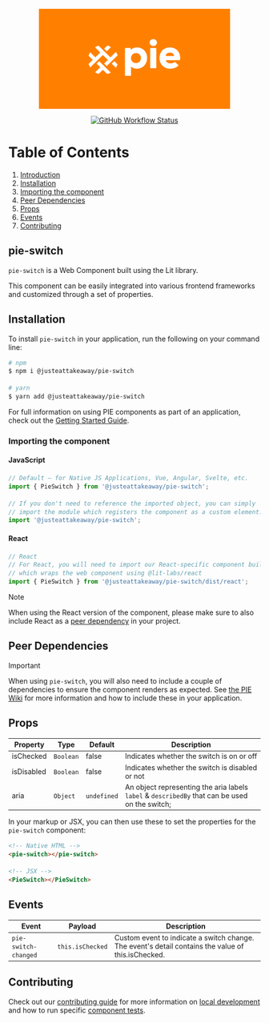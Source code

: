 <p align="center">
  <img align="center" src="../../../readme_image.png" height="200" alt="">
</p>

<p align="center">
  <a href="https://www.npmjs.com/@justeattakeaway/pie-switch">
    <img alt="GitHub Workflow Status" src="https://img.shields.io/npm/v/@justeattakeaway/pie-switch.svg">
  </a>
</p>

# Table of Contents

1. [Introduction](#pie-switch)
2. [Installation](#installation)
3. [Importing the component](#importing-the-component)
4. [Peer Dependencies](#peer-dependencies)
5. [Props](#props)
6. [Events](#Events)
7. [Contributing](#contributing)

## pie-switch

`pie-switch` is a Web Component built using the Lit library.

This component can be easily integrated into various frontend frameworks and customized through a set of properties.


## Installation

To install `pie-switch` in your application, run the following on your command line:

```bash
# npm
$ npm i @justeattakeaway/pie-switch

# yarn
$ yarn add @justeattakeaway/pie-switch
```

For full information on using PIE components as part of an application, check out the [Getting Started Guide](https://github.com/justeattakeaway/pie/wiki/Getting-started-with-PIE-Web-Components).


### Importing the component

#### JavaScript
```js
// Default – for Native JS Applications, Vue, Angular, Svelte, etc.
import { PieSwitch } from '@justeattakeaway/pie-switch';

// If you don't need to reference the imported object, you can simply
// import the module which registers the component as a custom element.
import '@justeattakeaway/pie-switch';
```

#### React
```js
// React
// For React, you will need to import our React-specific component build
// which wraps the web component using @lit-labs/react
import { PieSwitch } from '@justeattakeaway/pie-switch/dist/react';
```

> [!NOTE]
> When using the React version of the component, please make sure to also
> include React as a [peer dependency](#peer-dependencies) in your project.


## Peer Dependencies

> [!IMPORTANT]
> When using `pie-switch`, you will also need to include a couple of dependencies to ensure the component renders as expected. See [the PIE Wiki](https://github.com/justeattakeaway/pie/wiki/Getting-started-with-PIE-Web-Components#expected-dependencies) for more information and how to include these in your application.


## Props

| Property | Type | Default | Description |
|---|---|---|---|
| isChecked | `Boolean` | false | Indicates whether the switch is on or off |
| isDisabled | `Boolean` | false | Indicates whether the switch is disabled or not |
| aria  | `Object`  | `undefined`  | An object representing the aria labels `label` & `describedBy` that can be used on the switch;

In your markup or JSX, you can then use these to set the properties for the `pie-switch` component:

```html
<!-- Native HTML -->
<pie-switch></pie-switch>

<!-- JSX -->
<PieSwitch></PieSwitch>
```

## Events

| Event | Payload | Description |
| ----- |-----| ----- |
| `pie-switch-changed` | `this.isChecked` | Custom event to indicate a switch change. The event's detail contains the value of this.isChecked.  |

## Contributing

Check out our [contributing guide](https://github.com/justeattakeaway/pie/wiki/Contributing-Guide) for more information on [local development](https://github.com/justeattakeaway/pie/wiki/Contributing-Guide#local-development) and how to run specific [component tests](https://github.com/justeattakeaway/pie/wiki/Contributing-Guide#testing).

